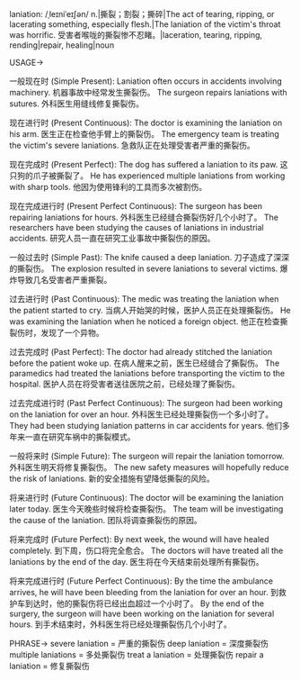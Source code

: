 laniation: /ˌleɪniˈeɪʃən/
n.|撕裂；割裂；撕碎|The act of tearing, ripping, or lacerating something, especially flesh.|The laniation of the victim's throat was horrific. 受害者喉咙的撕裂惨不忍睹。|laceration, tearing, ripping, rending|repair, healing|noun


USAGE->

一般现在时 (Simple Present):
Laniation often occurs in accidents involving machinery.  机器事故中经常发生撕裂伤。
The surgeon repairs laniations with sutures.  外科医生用缝线修复撕裂伤。

现在进行时 (Present Continuous):
The doctor is examining the laniation on his arm. 医生正在检查他手臂上的撕裂伤。
The emergency team is treating the victim's severe laniations.  急救队正在处理受害者严重的撕裂伤。


现在完成时 (Present Perfect):
The dog has suffered a laniation to its paw.  这只狗的爪子被撕裂了。
He has experienced multiple laniations from working with sharp tools.  他因为使用锋利的工具而多次被割伤。


现在完成进行时 (Present Perfect Continuous):
The surgeon has been repairing laniations for hours.  外科医生已经缝合撕裂伤好几个小时了。
The researchers have been studying the causes of laniations in industrial accidents. 研究人员一直在研究工业事故中撕裂伤的原因。


一般过去时 (Simple Past):
The knife caused a deep laniation.  刀子造成了深深的撕裂伤。
The explosion resulted in severe laniations to several victims.  爆炸导致几名受害者严重撕裂。


过去进行时 (Past Continuous):
The medic was treating the laniation when the patient started to cry.  当病人开始哭的时候，医护人员正在处理撕裂伤。
He was examining the laniation when he noticed a foreign object.  他正在检查撕裂伤时，发现了一个异物。


过去完成时 (Past Perfect):
The doctor had already stitched the laniation before the patient woke up.  在病人醒来之前，医生已经缝合了撕裂伤。
The paramedics had treated the laniations before transporting the victim to the hospital.  医护人员在将受害者送往医院之前，已经处理了撕裂伤。


过去完成进行时 (Past Perfect Continuous):
The surgeon had been working on the laniation for over an hour.  外科医生已经处理撕裂伤一个多小时了。
They had been studying laniation patterns in car accidents for years.  他们多年来一直在研究车祸中的撕裂模式。


一般将来时 (Simple Future):
The surgeon will repair the laniation tomorrow.  外科医生明天将修复撕裂伤。
The new safety measures will hopefully reduce the risk of laniations.  新的安全措施有望降低撕裂的风险。


将来进行时 (Future Continuous):
The doctor will be examining the laniation later today.  医生今天晚些时候将检查撕裂伤。
The team will be investigating the cause of the laniation.  团队将调查撕裂伤的原因。


将来完成时 (Future Perfect):
By next week, the wound will have healed completely. 到下周，伤口将完全愈合。
The doctors will have treated all the laniations by the end of the day. 医生将在今天结束前处理所有撕裂伤。


将来完成进行时 (Future Perfect Continuous):
By the time the ambulance arrives, he will have been bleeding from the laniation for over an hour.  到救护车到达时，他的撕裂伤将已经出血超过一个小时了。
By the end of the surgery, the surgeon will have been working on the laniation for several hours.  到手术结束时，外科医生将已经处理撕裂伤几个小时了。



PHRASE->
severe laniation = 严重的撕裂伤
deep laniation = 深度撕裂伤
multiple laniations = 多处撕裂伤
treat a laniation = 处理撕裂伤
repair a laniation = 修复撕裂伤
